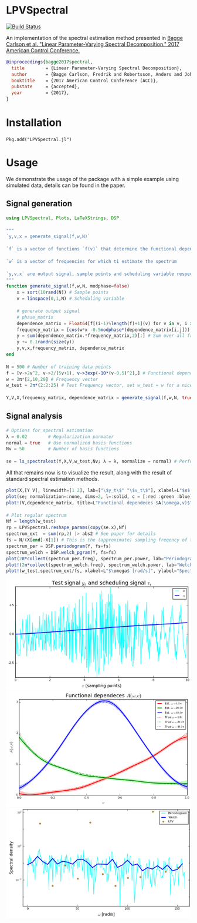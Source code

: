 # LPVSpectral

[![Build Status](https://travis-ci.org/baggepinnen/LPVSpectral.jl.svg?branch=master)](https://travis-ci.org/baggepinnen/LPVSpectral.jl)

An implementation of the spectral estimation method presented in
[Bagge Carlson et al. "Linear Parameter-Varying Spectral Decomposition." 2017 American Control Conference.](http://lup.lub.lu.se/record/ac32368e-e199-44ff-b76a-36668ac7d595)
```bibtex
@inproceedings{bagge2017spectral,
  title        = {Linear Parameter-Varying Spectral Decomposition},
  author       = {Bagge Carlson, Fredrik and Robertsson, Anders and Johansson, Rolf},
  booktitle    = {2017 American Control Conference (ACC)},
  pubstate     = {accepted},
  year         = {2017},
}
```

# Installation
`Pkg.add("LPVSpectral.jl")`

# Usage
We demonstrate the usage of the package with a simple example using simulated data, details can be found in the paper.

## Signal generation
```julia
using LPVSpectral, Plots, LaTeXStrings, DSP

"""
`y,v,x = generate_signal(f,w,N)`

`f` is a vector of functions `f(v)` that determine the functional dependence of the spectrum upon the velocity, one function for each frequency in `w`  both the amplitude and the phase are determined from these functions

`w` is a vector of frequencies for which ti estimate the spectrum

`y,v,x` are output signal, sample points and scheduling variable respectively
"""
function generate_signal(f,w,N, modphase=false)
    x = sort(10rand(N)) # Sample points
    v = linspace(0,1,N) # Scheduling variable

    # generate output signal
    # phase_matrix
    dependence_matrix = Float64[f[(i-1)%length(f)+1](v) for v in v, i in eachindex(w)] # N x nw
    frequency_matrix = [cos(w*x -0.5modphase*(dependence_matrix[i,j])) for (i,x) in enumerate(x), (j,w) in enumerate(w)] # N x nw
    y = sum(dependence_matrix.*frequency_matrix,2)[:] # Sum over all frequencies
    y += 0.1randn(size(y))
    y,v,x,frequency_matrix, dependence_matrix
end

N = 500 # Number of training data points
f = [v->2v^2, v->2/(5v+1), v->3exp(-10*(v-0.5)^2),] # Functional dependences on the scheduling variable
w = 2π*[2,10,20] # Frequency vector
w_test = 2π*(2:2:25) # Test Frequency vector, set w_test = w for a nice function visualization

Y,V,X,frequency_matrix, dependence_matrix = generate_signal(f,w,N, true)
```

## Signal analysis

```julia
# Options for spectral estimation
λ = 0.02        # Regularization parmater
normal = true   # Use normalized basis functions
Nv = 50         # Number of basis functions

se = ls_spectralext(Y,X,V,w_test,Nv; λ = λ, normalize = normal) # Perform LPV spectral estimation
```

All that remains now is to visualize the result, along with the result of standard spectral estimation methods.

```julia
plot(X,[Y V], linewidth=[1 2], lab=["\$y_t\$" "\$v_t\$"], xlabel=L"$x$ (sampling points)", title=L"Test signal $y_t$ and scheduling signal $v_t$", legend=true, xlims=(0,10), grid=false, c=[:cyan :blue])
plot(se; normalization=:none, dims=2, l=:solid, c = [:red :green :blue], fillalpha=0.5, nMC = 5000, fillcolor=[RGBA(1,.5,.5,.5) RGBA(.5,1,.5,.5) RGBA(.5,.5,1,.5)], linewidth=2, bounds=true, lab=["Est. \$\\omega = $(round(w/π))\\pi \$" for w in w]', phase = false)
plot!(V,dependence_matrix, title=L"Functional dependeces $A(\omega,v)$", xlabel=L"$v$", ylabel=L"$A(\omega,v)$", c = [:red :green :blue], l=:dot, linewidth=2,lab=["True \$\\omega = $(round(w/π))\\pi\$" for w in w]', grid=false)

# Plot regular spectrum
Nf = length(w_test)
rp = LPVSpectral.reshape_params(copy(se.x),Nf)
spectrum_ext  = sum(rp,2) |> abs2 # See paper for details
fs = N/(X[end]-X[1]) # This is the (approximate) sampling freqency of the generated signal
spectrum_per = DSP.periodogram(Y, fs=fs)
spectrum_welch = DSP.welch_pgram(Y, fs=fs)
plot(2π*collect(spectrum_per.freq), spectrum_per.power, lab="Periodogram", l=:path, m=:none, yscale=:log10, c=:cyan)
plot!(2π*collect(spectrum_welch.freq), spectrum_welch.power, lab="Welch", l=:path, m=:none, yscale=:log10, linewidth=2, c=:blue)
plot!(w_test,spectrum_ext/fs, xlabel=L"$\omega$ [rad/s]", ylabel="Spectral density", ylims=(-Inf,Inf), grid=false, lab="LPV", l=:scatter, m=:o, yscale=:log10, c=:orange)
```

![window](figs/gen_sig.png)
![window](figs/func_est.png)
![window](figs/spectrum.png)
